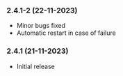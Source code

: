 ### 2.4.1-2 (22-11-2023)
- Minor bugs fixed
- Automatic restart in case of failure

### 2.4.1 (21-11-2023)
- Initial release
